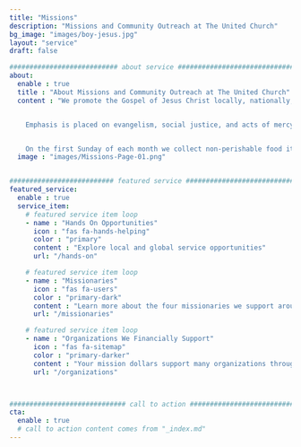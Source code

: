 ```yaml
---
title: "Missions"
description: "Missions and Community Outreach at The United Church"
bg_image: "images/boy-jesus.jpg"
layout: "service"
draft: false

########################### about service #############################
about:
  enable : true
  title : "About Missions and Community Outreach at The United Church"
  content : "We promote the Gospel of Jesus Christ locally, nationally, and internationally, primarily, but not exclusively, through our two denominations, the Presbyterian Church (U.S.A.) and the American Baptist Churches USA.


    Emphasis is placed on evangelism, social justice, and acts of mercy. We provide both financial and prayer support to missionaries and for mission projects around the world. Members of the church, both adult and youth, bring the love of Christ to others by participating  in mission trips. The United Church helps finance those missions trips.


    On the first Sunday of each month we collect non-perishable food items which are given alternately to Canandaigua Churches in Action and The Salvation Army to be distributed locally to those in need."
  image : "images/Missions-Page-01.png"


########################## featured service ############################
featured_service:
  enable : true
  service_item:
    # featured service item loop
    - name : "Hands On Opportunities"
      icon : "fas fa-hands-helping"
      color : "primary"
      content : "Explore local and global service opportunities"
      url: "/hands-on"

    # featured service item loop
    - name : "Missionaries"
      icon : "fas fa-users"
      color : "primary-dark"
      content : "Learn more about the four missionaries we support around the world"
      url: "/missionaries"

    # featured service item loop
    - name : "Organizations We Financially Support"
      icon : "fas fa-sitemap"
      color : "primary-darker"
      content : "Your mission dollars support many organizations throughout the year"
      url: "/organizations"



############################# call to action #################################
cta:
  enable : true
  # call to action content comes from "_index.md"
---
```

